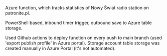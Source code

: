 Azure function, which tracks statistics of Nowy Świat radio station on patronite.pl.

PowerShell based, inbound timer trigger, outbound save to Azure table storage.

Used Github actions to deploy function on every push to main branch (used 'export publish profile' in Azure portal).
Storage account table storage was created manually in Azure Portal (it's not automated).